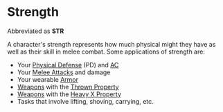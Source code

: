 # Strength

Abbreviated as **STR**

A character's strength represents how much physical might they have as well as their skill in melee combat. Some applications of strength are:

- Your [Physical Defense](../Derived%20Statistics/Physical%20Defense.md) (PD) and [AC](../Derived%20Statistics/Armor%20Class.md)
- Your [Melee Attacks](../../Game%20Procedures/Combat/Melee%20Attack.md) and damage
- Your wearable [Armor](../../Items%20and%20Gear/Armor/Armor.md)
- [Weapons](../../Items%20and%20Gear/Weapons/Weapons.md) with the [Thrown Property](../../Items%20and%20Gear/Weapon%20Properties/Thrown%20Property.md)
- [Weapons](../../Items%20and%20Gear/Weapons/Weapons.md) with the [Heavy X Property](../../Items%20and%20Gear/Weapon%20Properties/Heavy%20X%20Property.md)
- Tasks that involve lifting, shoving, carrying, etc.
